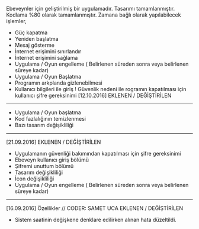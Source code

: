 Ebeveynler için geliştirilmiş bir uygulamadır.
Tasarımı tamamlanmıştır.
Kodlama %80 olarak tamamlanmıştır.
Zamana bağlı olarak yapılabilecek işlemler,

* Güç kapatma
* Yeniden başlatma
* Mesaj gösterme
* İnternet erişimini sınırlandır
* İnternet erişimini sağlama
* Uygulama / Oyun engelleme ( Belirlenen süreden sonra veya belirlenen süreye kadar)
* Uygulama / Oyun Başlatma
* Programın arkplanda gizlenebilmesi
* Kullanıcı bilgileri ile giriş
! Güvenlik nedeni ile rogramın kapatılması için kullanıcı şifre gereksinimi
[12.10.2016] EKLENEN / DEĞİŞTİRİLEN 
-----------------------------------------------------------------------------
* Uygulama / Oyun başlatma
* Kod fazlalığının temizlenmesi
* Bazı tasarım değişikliliği
-----------------------------------------------------------------------------
[21.09.2016] EKLENEN / DEĞİŞTİRİLEN

* Uygulamanın güvenliği bakımından kapatılması için şifre gereksinimi
* Ebeveyn kullanıcı giriş bölümü
* Şifremi unuttum bölümü
* Tasarım değişikliliği
* İcon değişikliliği
* Uygulama / Oyun engelleme ( Belirlenen süreden sonra veya belirlenen süreye kadar)

-----------------------------------------------------------------------------
[16.09.2016] Özellikler // CODER: SAMET UCA
EKLENEN / DEĞİŞTİRİLEN
 
* Sistem saatinin değişkene denklare edilirken alınan hata düzeltildi.

 
